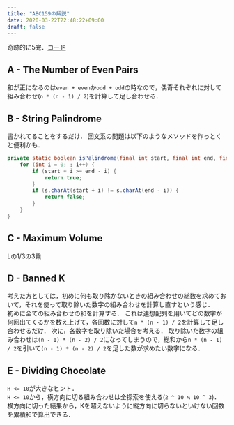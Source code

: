 ```yaml
---
title: "ABC159の解説"
date: 2020-03-22T22:48:22+09:00
draft: false
---
```


奇跡的に5完．[コード](https://github.com/T45K/kyopuro/tree/master/ABC159)

## A - The Number of Even Pairs
和が正になるのは`even + even`か`odd + odd`の時なので，偶奇それぞれに対して組み合わせ(`n * (n - 1) / 2`)を計算して足し合わせる．

## B - String Palindrome
書かれてることをするだけ．
回文系の問題は以下のようなメソッドを作っとくと便利かも．
```java
private static boolean isPalindrome(final int start, final int end, final String s) {
    for (int i = 0; ; i++) {
        if (start + i >= end - i) {
            return true;
        }
        if (s.charAt(start + i) != s.charAt(end - i)) {
            return false;
        }
    }
}
```

## C - Maximum Volume
Lの1/3の3乗

## D - Banned K
考えた方としては，初めに何も取り除かないときの組み合わせの総数を求めておいて，それを使って取り除いた数字の組み合わせを計算し直すという感じ．<br>
初めに全ての組み合わせの和を計算する．
これは連想配列を用いてどの数字が何回出てくるかを数え上げて，各回数に対して`n * (n - 1) / 2`を計算して足し合わせるだけ．
次に，各数字を取り除いた場合を考える．
取り除いた数字の組み合わせは`(n - 1) * (n - 2) / 2`になってしまうので，総和から`n * (n - 1) / 2`を引いて`(n - 1) * (n - 2) / 2`を足した数が求めたい数字になる．

## E - Dividing Chocolate
`H <= 10`が大きなヒント．<br>
`H <= 10`から，横方向に切る組み合わせは全探索を使える(`2 ^ 10 ≒ 10 ^ 3`)．
横方向に切った結果から，Kを超えないように縦方向に切らないといけない回数を累積和で算出できる．
